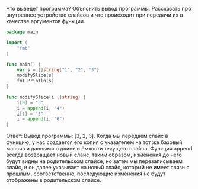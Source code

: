 Что выведет программа? Объяснить вывод программы. Рассказать про внутреннее устройство слайсов и что происходит при передачи их в качестве аргументов функции.

```go
package main

import (
	"fmt"
)

func main() {
	var s = []string{"1", "2", "3"}
	modifySlice(s)
	fmt.Println(s)
}

func modifySlice(i []string) {
	i[0] = "3"
	i = append(i, "4")
	i[1] = "5"
	i = append(i, "6")
}
```

Ответ:
Вывод программы: [3, 2, 3].
Когда мы передаём слайс в функцию, у нас создается его копия с указателем на тот же базовый массив и данными о длине и ёмкости текущего слайса.
Функция append всегда возвращает новый слайс, таким образом, изменения до него будут видны на родительском слайсе, но затем мы перезаписываем слайс, 
и он далее указывает на новый слайс, который не имеет связи с прошлым, соответственно, последующие изменения не будут отображены в родительском слайсе.
